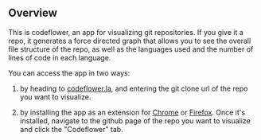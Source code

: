 ## Overview

This is codeflower, an app for visualizing git repositories. If you give it a repo, it generates a force directed graph that allows you to see the overall file structure of the repo, as well as the languages used and the number of lines of code in each language.

You can access the app in two ways:

1. by heading to [codeflower.la](https://codeflower.la), and entering the git clone url of the repo you want to visualize.

2. by installing the app as an extension for [Chrome](https://chrome.google.com/webstore/detail/codeflower/mnlengnbfpfgcfdgfpkjekoaeophmmeh) or [Firefox](https://addons.mozilla.org/en-US/firefox/addon/codeflower/). Once it's installed, navigate to the github page of the repo you want to visualize and click the "Codeflower" tab.

